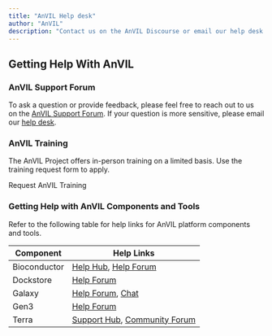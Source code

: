 ```yaml
---
title: "AnVIL Help desk"
author: "AnVIL"
description: "Contact us on the AnVIL Discourse or email our help desk."
---
```


## Getting Help With AnVIL

### AnVIL Support Forum

To ask a question or provide feedback, please feel free to reach out to us on the [AnVIL Support Forum](https://help.anvilproject.org/). If your question is more sensitive, please email our [help desk](mailto:help@lists.anvilproject.org). 

### AnVIL Training

The AnVIL Project offers in-person training on a limited basis. Use the training request form to apply.

<button-link href="https://docs.google.com/forms/d/e/1FAIpQLSc8HDE31CC2jCQceigfbE8NJpp0So8ValzBb6xots-IHvwmZw/viewform" target="_blank">Request AnVIL Training</button-link>


### Getting Help with AnVIL Components and Tools

Refer to the following table for help links for AnVIL platform components and tools.

| Component | Help Links |
| --- | --- |
| Bioconductor | [Help Hub](http://bioconductor.org/help/), [Help Forum](https://support.bioconductor.org/) |
| Dockstore | [Help Forum](https://discuss.dockstore.org/) |
| Galaxy | [Help Forum](https://help.galaxyproject.org/), [Chat](https://gitter.im/galaxyproject) |
| Gen3 | [Help Forum](https://forums.gen3.org/) |
| Terra | [Support Hub](https://support.terra.bio/hc/en-us), [Community Forum](https://support.terra.bio/hc/en-us/community/topics) |

